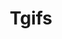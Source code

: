 ---
title: Tgifs
crosslinks:
- miran
- tflop
- Tgirls
- TSonFM
- tscumsluts
- RoughShemanal
- CarolinaRamirez
- frot
- tsonfm
- japancirclejerk
- tscum
- Sissygasms
- tgirlsurprise
- BoltedOnTS
- ShemaleCumHandsFree
- Shemaleselffacials
- perkydicks
- asktransgender
- tsontop
---